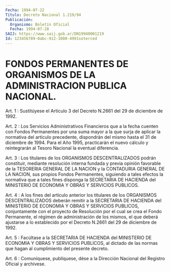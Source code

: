 ```yaml
---
Fecha: 1994-07-22
Título: Decreto Nacional 1.219/94
Publicación:
  Organismo: Boletín Oficial
  Fecha: 1994-07-28
SAIJ: https://www.saij.gob.ar/DN19940001219
Id: 123456789-0abc-912-1000-4991soterced
---
```

# FONDOS PERMANENTES DE ORGANISMOS DE LA ADMINISTRACION PUBLICA NACIONAL.

<a id="1"></a>
Art. 1 : Sustitúyese el Artículo 3 del Decreto N.2661 del 29 de diciembre de 1992.

<a id="2"></a>
Art.  2  :  Los Servicios Administrativos Financieros que a la fecha cuenten con  Fondos  Permanentes  por una suma mayor a la que surja de aplicar la normativa del artículo  precedente,  dispondrán del  mismo  hasta  el  31  de  diciembre de 1994. Para el Año 1995, practicarán el nuevo cálculo y reintegrarán  al  Tesoro Nacional la eventual diferencia.

<a id="3"></a>
Art.  3  :  Los  titulares  de los ORGANISMOS DESCENTRALIZADOS podrán constituir, mediante resolución  interna  fundada  y  previa opinión  favorable  de  la  TESORERIA  GENERAL  DE  LA  NACION y la CONTADURIA  GENERAL  DE  LA NACION, sus propios Fondos Permanentes, siguiendo a tales efectos  la  normativa que a tales fines disponga la SECRETARIA DE HACIENDA del MINISTERIO  DE  ECONOMIA  Y  OBRAS  Y SERVICIOS PUBLICOS.

<a id="4"></a>
Art. 4 : A los fines del artículo anterior los titulares de los ORGANISMOS  DESCENTRALIZADOS  deberán  remitir  a  la SECRETARIA DE HACIENDA  del MINISTERIO DE ECONOMIA Y OBRAS Y SERVICIOS  PUBLICOS, conjuntamente  con el proyecto de Resolución por el cual se crea el Fondo Permanente,  el  régimen  de administración de los mismos, el que deberá ajustarse a lo establecido  por el Decreto N.2661 del 29 de diciembre de 1992.

<a id="5"></a>
Art.  5 : Facúltase a la SECRETARIA DE HACIENDA del MINISTERIO DE ECONOMIA  Y OBRAS Y SERVICIOS PUBLICOS, al dictado de las normas que hagan al cumplimiento del presente decreto.

<a id="6"></a>
Art. 6 : Comuníquese, publíquese, dése a la Dirección Nacional del Registro Oficial y archívese.